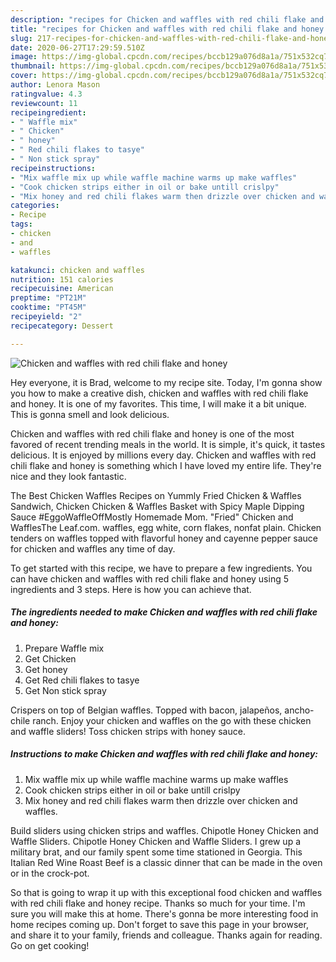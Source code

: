 ```yaml
---
description: "recipes for Chicken and waffles with red chili flake and honey | how to prepare Chicken and waffles with red chili flake and honey"
title: "recipes for Chicken and waffles with red chili flake and honey | how to prepare Chicken and waffles with red chili flake and honey"
slug: 217-recipes-for-chicken-and-waffles-with-red-chili-flake-and-honey-how-to-prepare-chicken-and-waffles-with-red-chili-flake-and-honey
date: 2020-06-27T17:29:59.510Z
image: https://img-global.cpcdn.com/recipes/bccb129a076d8a1a/751x532cq70/chicken-and-waffles-with-red-chili-flake-and-honey-recipe-main-photo.jpg
thumbnail: https://img-global.cpcdn.com/recipes/bccb129a076d8a1a/751x532cq70/chicken-and-waffles-with-red-chili-flake-and-honey-recipe-main-photo.jpg
cover: https://img-global.cpcdn.com/recipes/bccb129a076d8a1a/751x532cq70/chicken-and-waffles-with-red-chili-flake-and-honey-recipe-main-photo.jpg
author: Lenora Mason
ratingvalue: 4.3
reviewcount: 11
recipeingredient:
- " Waffle mix"
- " Chicken"
- " honey"
- " Red chili flakes to tasye"
- " Non stick spray"
recipeinstructions:
- "Mix waffle mix up while waffle machine warms up make waffles"
- "Cook chicken strips either in oil or bake untill crislpy"
- "Mix honey and red chili flakes warm then drizzle over chicken and waffles."
categories:
- Recipe
tags:
- chicken
- and
- waffles

katakunci: chicken and waffles 
nutrition: 151 calories
recipecuisine: American
preptime: "PT21M"
cooktime: "PT45M"
recipeyield: "2"
recipecategory: Dessert

---
```



![Chicken and waffles with red chili flake and honey](https://img-global.cpcdn.com/recipes/bccb129a076d8a1a/751x532cq70/chicken-and-waffles-with-red-chili-flake-and-honey-recipe-main-photo.jpg)

Hey everyone, it is Brad, welcome to my recipe site. Today, I'm gonna show you how to make a creative dish, chicken and waffles with red chili flake and honey. It is one of my favorites. This time, I will make it a bit unique. This is gonna smell and look delicious.

Chicken and waffles with red chili flake and honey is one of the most favored of recent trending meals in the world. It is simple, it's quick, it tastes delicious. It is enjoyed by millions every day. Chicken and waffles with red chili flake and honey is something which I have loved my entire life. They're nice and they look fantastic.

The Best Chicken Waffles Recipes on Yummly Fried Chicken &amp; Waffles Sandwich, Chicken Chicken &amp; Waffles Basket with Spicy Maple Dipping Sauce #EggoWaffleOffMostly Homemade Mom. &#34;Fried&#34; Chicken and WafflesThe Leaf.com. waffles, egg white, corn flakes, nonfat plain. Chicken tenders on waffles topped with flavorful honey and cayenne pepper sauce for chicken and waffles any time of day.


To get started with this recipe, we have to prepare a few ingredients. You can have chicken and waffles with red chili flake and honey using 5 ingredients and 3 steps. Here is how you can achieve that.

<!--inarticleads1-->

##### The ingredients needed to make Chicken and waffles with red chili flake and honey:

1. Prepare  Waffle mix
1. Get  Chicken
1. Get  honey
1. Get  Red chili flakes to tasye
1. Get  Non stick spray


Crispers on top of Belgian waffles. Topped with bacon, jalapeños, ancho-chile ranch. Enjoy your chicken and waffles on the go with these chicken and waffle sliders! Toss chicken strips with honey sauce. 

<!--inarticleads2-->

##### Instructions to make Chicken and waffles with red chili flake and honey:

1. Mix waffle mix up while waffle machine warms up make waffles
1. Cook chicken strips either in oil or bake untill crislpy
1. Mix honey and red chili flakes warm then drizzle over chicken and waffles.


Build sliders using chicken strips and waffles. Chipotle Honey Chicken and Waffle Sliders. Chipotle Honey Chicken and Waffle Sliders. I grew up a military brat, and our family spent some time stationed in Georgia. This Italian Red Wine Roast Beef is a classic dinner that can be made in the oven or in the crock-pot. 

So that is going to wrap it up with this exceptional food chicken and waffles with red chili flake and honey recipe. Thanks so much for your time. I'm sure you will make this at home. There's gonna be more interesting food in home recipes coming up. Don't forget to save this page in your browser, and share it to your family, friends and colleague. Thanks again for reading. Go on get cooking!
